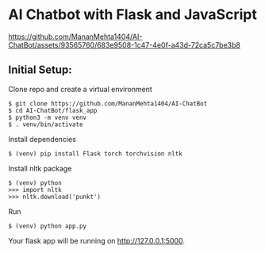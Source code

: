 # AI Chatbot with Flask and JavaScript


https://github.com/MananMehta1404/AI-ChatBot/assets/93565760/683e9508-1c47-4e0f-a43d-72ca5c7be3b8


## Initial Setup:

Clone repo and create a virtual environment
```
$ git clone https://github.com/MananMehta1404/AI-ChatBot
$ cd AI-ChatBot/flask_app
$ python3 -m venv venv
$ . venv/bin/activate
```
Install dependencies
```
$ (venv) pip install Flask torch torchvision nltk
```
Install nltk package
```
$ (venv) python
>>> import nltk
>>> nltk.download('punkt')
```
Run
```
$ (venv) python app.py
```
Your flask app will be running on http://127.0.0.1:5000.

